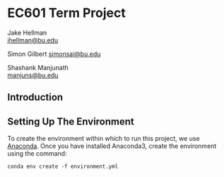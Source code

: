 # EC601 Term Project

Jake Hellman  
jhellman@bu.edu  


Simon Gilbert
simonsai@bu.edu


Shashank Manjunath  
manjuns@bu.edu  


## Introduction

## Setting Up The Environment

To create the environment within which to run this project, we use [Anaconda](https://docs.anaconda.com/anaconda/). Once
you have installed Anaconda3, create the environment using the command:

```
conda env create -f environment.yml
```

